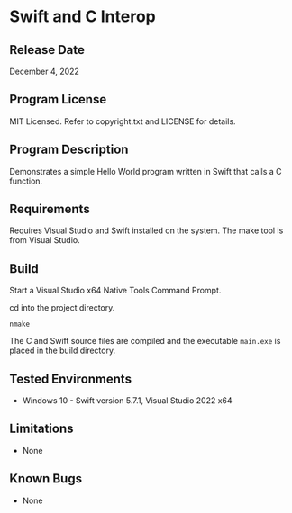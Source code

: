 # Swift and C Interop

## Release Date
December 4, 2022

## Program License

MIT Licensed. Refer to copyright.txt and LICENSE for details.

## Program Description

Demonstrates a simple Hello World program written in Swift that calls a C function.

## Requirements

Requires Visual Studio and Swift installed on the system. The make tool is from Visual Studio.

## Build

Start a Visual Studio x64 Native Tools Command Prompt.

cd into the project directory.

`nmake`

The C and Swift source files are compiled and the executable `main.exe` is placed in the build directory.

## Tested Environments
 - Windows 10 - Swift version 5.7.1, Visual Studio 2022 x64

## Limitations
 - None

## Known Bugs
 - None
